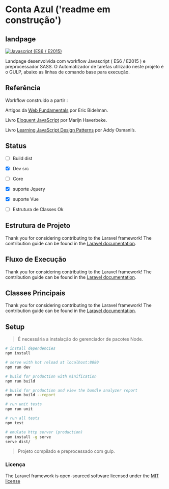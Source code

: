 # Conta Azul ('readme em construção')

## landpage 


[![Javascript (ES6 / E2015)](https://travis-ci.org/laravel/framework.svg)](https://travis-ci.org/laravel/framework)
<!-- [![CSS (SASS)](https://travis-ci.org/laravel/framework.svg)](https://travis-ci.org/laravel/framework)
[![HTML (vr.5)](https://travis-ci.org/laravel/framework.svg)](https://travis-ci.org/laravel/framework)
[![Node.JS](https://travis-ci.org/laravel/framework.svg)](https://travis-ci.org/laravel/framework)
[![Gulp](https://travis-ci.org/laravel/framework.svg)](https://travis-ci.org/laravel/framework) -->


Landpage desenvolvida com workflow Javascript ( ES6 / E2015 ) e preprocessador SASS.
O Automatizador de tarefas utilizado neste projeto é o GULP, abaixo as linhas de comando base para execução.


## Referência

Workflow construido a partir :

Artigos da [Web Fundamentals](https://www.html5rocks.com/en/tutorials/webcomponents/imports/) por Eric Bidelman.

Livro [Eloquent JavaScript](http://eloquentjavascript.net/) por Marijn Haverbeke.

Livro [Learning JavaScript Design Patterns](http://eloquentjavascript.net/) por Addy Osmani’s.


## Status

- [ ] Build dist
- [x] Dev src 
- [ ] Core 
- [x] suporte Jquery 
- [x] suporte Vue
- [ ] Estrutura de Classes Ok 


## Estrutura de Projeto 

Thank you for considering contributing to the Laravel framework! The contribution guide can be found in the [Laravel documentation](http://laravel.com/docs/contributions).


## Fluxo de Execução 

Thank you for considering contributing to the Laravel framework! The contribution guide can be found in the [Laravel documentation](http://laravel.com/docs/contributions).


## Classes Principais 

Thank you for considering contributing to the Laravel framework! The contribution guide can be found in the [Laravel documentation](http://laravel.com/docs/contributions).


## Setup

> É necessária a instalação do gerenciador de pacotes Node.

``` bash
# install dependencies
npm install

# serve with hot reload at localhost:8080
npm run dev

# build for production with minification
npm run build

# build for production and view the bundle analyzer report
npm run build --report

# run unit tests
npm run unit

# run all tests
npm test

# emulate http server (production)
npm install -g serve
serve dist/

```

> Projeto compilado e preprocessado com gulp.


### Licença

The Laravel framework is open-sourced software licensed under the [MIT license](http://opensource.org/licenses/MIT)
